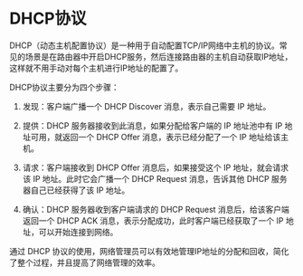 # DHCP协议

DHCP（动态主机配置协议）是一种用于自动配置TCP/IP网络中主机的协议。常见的场景是在路由器中开启DHCP服务，然后连接路由器的主机自动获取IP地址，这样就不用手动对每个主机进行IP地址的配置了。

DHCP协议主要分为四个步骤：

1. 发现：客户端广播一个 DHCP Discover 消息，表示自己需要 IP 地址。

2. 提供：DHCP 服务器接收到此消息，如果分配给客户端的 IP 地址池中有 IP 地址可用，就返回一个 DHCP Offer 消息，表示已经分配了一个 IP 地址给该主机。

3. 请求：客户端接收到 DHCP Offer 消息后，如果接受这个 IP 地址，就会请求该 IP 地址。此时它会广播一个 DHCP Request 消息，告诉其他 DHCP 服务器自己已经获得了该 IP 地址。

4. 确认：DHCP 服务器收到客户端请求的 DHCP Request 消息后，给该客户端返回一个 DHCP ACK 消息，表示分配成功，此时客户端已经获取了一个 IP 地址，可以开始连接到网络。

通过 DHCP 协议的使用，网络管理员可以有效地管理IP地址的分配和回收，简化了整个过程，并且提高了网络管理的效率。